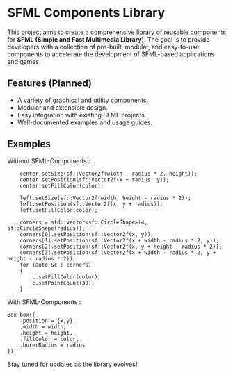 # SFML Components Library

This project aims to create a comprehensive library of reusable components for **SFML (Simple and Fast Multimedia Library)**. The goal is to provide developers with a collection of pre-built, modular, and easy-to-use components to accelerate the development of SFML-based applications and games.

## Features (Planned)

- A variety of graphical and utility components.
- Modular and extensible design.
- Easy integration with existing SFML projects.
- Well-documented examples and usage guides.

## Examples

Without SFML-Components :

```
    center.setSize(sf::Vector2f(width - radius * 2, height));
    center.setPosition(sf::Vector2f(x + radius, y));
    center.setFillColor(color);

    left.setSize(sf::Vector2f(width, height - radius * 2));
    left.setPosition(sf::Vector2f(x, y + radius));
    left.setFillColor(color);

    corners = std::vector<sf::CircleShape>(4, sf::CircleShape(radius));
    corners[0].setPosition(sf::Vector2f(x, y));
    corners[1].setPosition(sf::Vector2f(x + width - radius * 2, y));
    corners[2].setPosition(sf::Vector2f(x, y + height - radius * 2));
    corners[3].setPosition(sf::Vector2f(x + width - radius * 2, y + height - radius * 2));
    for (auto &c : corners)
    {
        c.setFillColor(color);
        c.setPointCount(30);
    }
```

With SFML-Components :

```
Box box({
    .position = {x,y},
    .width = width,
    .height = height,
    .fillColor = color,
    .borerRadius = radius
})
```

Stay tuned for updates as the library evolves!
